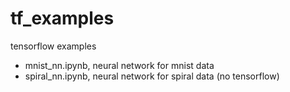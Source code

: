 # tf_examples
tensorflow examples

* mnist_nn.ipynb, neural network for mnist data
* spiral_nn.ipynb, neural network for spiral data (no tensorflow)
